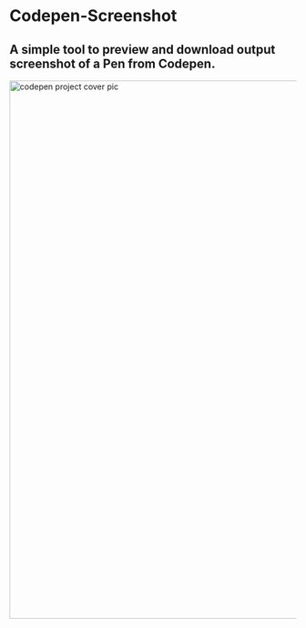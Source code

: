 # Codepen-Screenshot
## A simple tool to preview and download output screenshot of a Pen from Codepen.  

<img width="946" alt="codepen project cover pic" src="https://user-images.githubusercontent.com/53931942/124376571-43420400-dcc5-11eb-81a3-16cb044c3f04.png">

